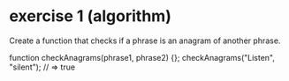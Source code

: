 # exercise 1 (algorithm)

Create a function that checks if a phrase is an anagram of another phrase.

function checkAnagrams(phrase1, phrase2) {};
checkAnagrams("Listen", "silent"); // => true
